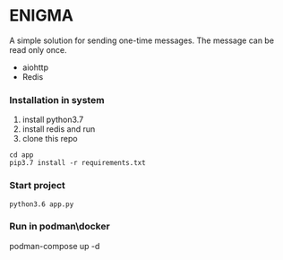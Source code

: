 # ENIGMA

A simple solution for sending one-time messages. The message can be read only once.

- aiohttp
- Redis

### Installation in system

1. install python3.7
2. install redis and run
3. clone this repo

```
cd app
pip3.7 install -r requirements.txt
```

### Start project
`python3.6 app.py`

### Run in podman\docker
podman-compose up -d